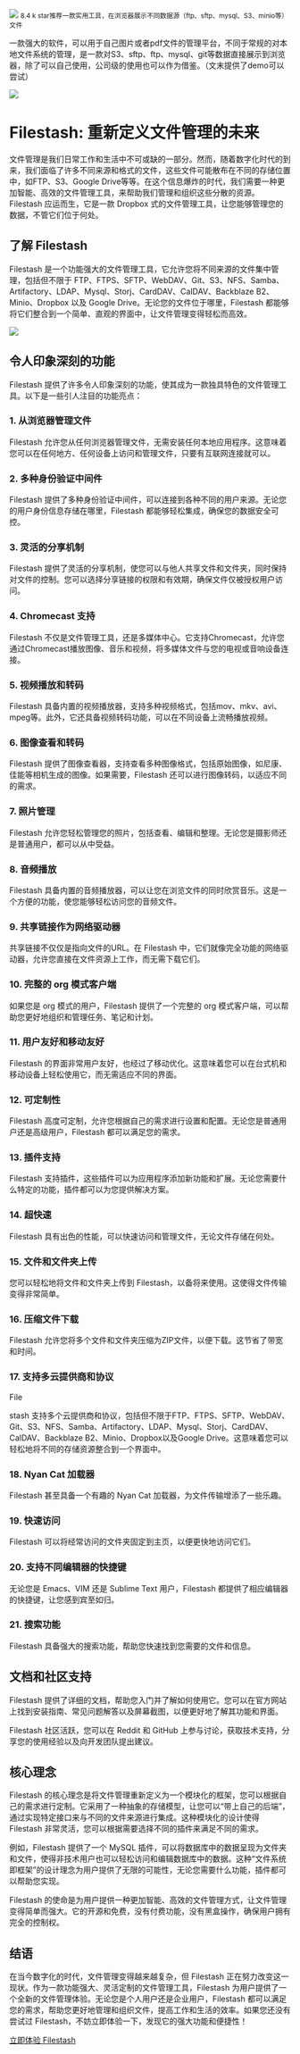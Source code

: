 <img src="/assets/image/230917-filestash-2.png" style="max-width: 70%; height: auto;">
<small>8.4 k star推荐一款实用工具，在浏览器展示不同数据源（ftp、sftp、mysql、S3、minio等）文件</small>



一款强大的软件，可以用于自己图片或者pdf文件的管理平台，不同于常规的对本地文件系统的管理，是一款对S3、sftp、ftp、mysql、git等数据直接展示到浏览器，除了可以自己使用，公司级的使用也可以作为借鉴。（文末提供了demo可以尝试）




![](https://raw.githubusercontent.com/mickael-kerjean/filestash_images/master/.assets/photo_management.gif)



# Filestash: 重新定义文件管理的未来

文件管理是我们日常工作和生活中不可或缺的一部分。然而，随着数字化时代的到来，我们面临了许多不同来源和格式的文件，这些文件可能散布在不同的存储位置中，如FTP、S3、Google Drive等等。在这个信息爆炸的时代，我们需要一种更加智能、高效的文件管理工具，来帮助我们管理和组织这些分散的资源。Filestash 应运而生，它是一款 Dropbox 式的文件管理工具，让您能够管理您的数据，不管它们位于何处。

## 了解 Filestash

Filestash 是一个功能强大的文件管理工具，它允许您将不同来源的文件集中管理，包括但不限于 FTP、FTPS、SFTP、WebDAV、Git、S3、NFS、Samba、Artifactory、LDAP、Mysql、Storj、CardDAV、CalDAV、Backblaze B2、Minio、Dropbox 以及 Google Drive。无论您的文件位于哪里，Filestash 都能够将它们整合到一个简单、直观的界面中，让文件管理变得轻松而高效。

![](/assets/image/230917-filestash-2.png)

## 令人印象深刻的功能

Filestash 提供了许多令人印象深刻的功能，使其成为一款独具特色的文件管理工具。以下是一些引人注目的功能亮点：

### 1. 从浏览器管理文件

Filestash 允许您从任何浏览器管理文件，无需安装任何本地应用程序。这意味着您可以在任何地方、任何设备上访问和管理文件，只要有互联网连接就可以。

### 2. 多种身份验证中间件

Filestash 提供了多种身份验证中间件，可以连接到各种不同的用户来源。无论您的用户身份信息存储在哪里，Filestash 都能够轻松集成，确保您的数据安全可控。

### 3. 灵活的分享机制

Filestash 提供了灵活的分享机制，使您可以与他人共享文件和文件夹，同时保持对文件的控制。您可以选择分享链接的权限和有效期，确保文件仅被授权用户访问。

### 4. Chromecast 支持

Filestash 不仅是文件管理工具，还是多媒体中心。它支持Chromecast，允许您通过Chromecast播放图像、音乐和视频，将多媒体文件与您的电视或音响设备连接。

### 5. 视频播放和转码

Filestash 具备内置的视频播放器，支持多种视频格式，包括mov、mkv、avi、mpeg等。此外，它还具备视频转码功能，可以在不同设备上流畅播放视频。

### 6. 图像查看和转码

Filestash 提供了图像查看器，支持查看多种图像格式，包括原始图像，如尼康、佳能等相机生成的图像。如果需要，Filestash 还可以进行图像转码，以适应不同的需求。

### 7. 照片管理

Filestash 允许您轻松管理您的照片，包括查看、编辑和整理。无论您是摄影师还是普通用户，都可以从中受益。

### 8. 音频播放

Filestash 具备内置的音频播放器，可以让您在浏览文件的同时欣赏音乐。这是一个方便的功能，使您能够轻松访问您的音频文件。

### 9. 共享链接作为网络驱动器

共享链接不仅仅是指向文件的URL。在 Filestash 中，它们就像完全功能的网络驱动器，允许您直接在文件资源上工作，而无需下载它们。

### 10. 完整的 org 模式客户端

如果您是 org 模式的用户，Filestash 提供了一个完整的 org 模式客户端，可以帮助您更好地组织和管理任务、笔记和计划。

### 11. 用户友好和移动友好

Filestash 的界面非常用户友好，也经过了移动优化。这意味着您可以在台式机和移动设备上轻松使用它，而无需适应不同的界面。

### 12. 可定制性

Filestash 高度可定制，允许您根据自己的需求进行设置和配置。无论您是普通用户还是高级用户，Filestash 都可以满足您的需求。

### 13. 插件支持

Filestash 支持插件，这些插件可以为应用程序添加新功能和扩展。无论您需要什么特定的功能，插件都可以为您提供解决方案。

### 14. 超快速

Filestash 具有出色的性能，可以快速访问和管理文件，无论文件存储在何处。

### 15. 文件和文件夹上传

您可以轻松地将文件和文件夹上传到 Filestash，以备将来使用。这使得文件传输变得非常简单。

### 16. 压缩文件下载

Filestash 允许您将多个文件和文件夹压缩为ZIP文件，以便下载。这节省了带宽和时间。

### 17. 支持多云提供商和协议

File

stash 支持多个云提供商和协议，包括但不限于FTP、FTPS、SFTP、WebDAV、Git、S3、NFS、Samba、Artifactory、LDAP、Mysql、Storj、CardDAV、CalDAV、Backblaze B2、Minio、Dropbox以及Google Drive。这意味着您可以轻松地将不同的存储资源整合到一个界面中。

### 18. Nyan Cat 加载器

Filestash 甚至具备一个有趣的 Nyan Cat 加载器，为文件传输增添了一些乐趣。

### 19. 快速访问

Filestash 可以将经常访问的文件夹固定到主页，以便更快地访问它们。

### 20. 支持不同编辑器的快捷键

无论您是 Emacs、VIM 还是 Sublime Text 用户，Filestash 都提供了相应编辑器的快捷键，让您感到宾至如归。

### 21. 搜索功能

Filestash 具备强大的搜索功能，帮助您快速找到您需要的文件和信息。

## 文档和社区支持

Filestash 提供了详细的文档，帮助您入门并了解如何使用它。您可以在官方网站上找到安装指南、常见问题解答以及屏幕截图，以便更好地了解其功能和界面。

Filestash 社区活跃，您可以在 Reddit 和 GitHub 上参与讨论，获取技术支持，分享您的使用经验以及向开发团队提出建议。

## 核心理念

Filestash 的核心理念是将文件管理重新定义为一个模块化的框架，您可以根据自己的需求进行定制。它采用了一种抽象的存储模型，让您可以“带上自己的后端”，通过实现特定接口来与不同的文件来源进行集成。这种模块化的设计使得 Filestash 非常灵活，您可以根据需要选择不同的插件来满足不同的需求。

例如，Filestash 提供了一个 MySQL 插件，可以将数据库中的数据呈现为文件夹和文件，使得非技术用户也可以轻松访问和编辑数据库中的数据。这种“文件系统即框架”的设计理念为用户提供了无限的可能性，无论您需要什么功能，插件都可以帮助您实现。

Filestash 的使命是为用户提供一种更加智能、高效的文件管理方式，让文件管理变得简单而强大。它的开源和免费，没有付费功能，没有黑盒操作，确保用户拥有完全的控制权。

## 结语

在当今数字化的时代，文件管理变得越来越复杂，但 Filestash 正在努力改变这一现状。作为一款功能强大、灵活定制的文件管理工具，Filestash 为用户提供了一个全新的文件管理体验。无论您是个人用户还是企业用户，Filestash 都可以满足您的需求，帮助您更好地管理和组织文件，提高工作和生活的效率。如果您还没有尝试过 Filestash，不妨立即体验一下，发现它的强大功能和便捷性！

[立即体验 Filestash](https://www.filestash.app/)

